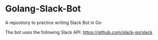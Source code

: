 # Golang-Slack-Bot

A repository to practice writing Slack Bot in Go

The bot uses the following Slack API:
https://github.com/slack-go/slack
